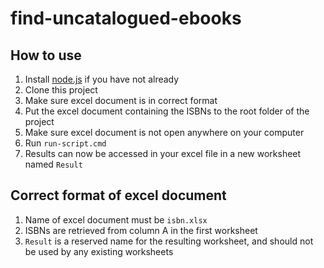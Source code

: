 # find-uncatalogued-ebooks
## How to use
1. Install [node.js](https://nodejs.org/en/download) if you have not already
2. Clone this project
3. Make sure excel document is in correct format
4. Put the excel document containing the ISBNs to the root folder of the project
5. Make sure excel document is not open anywhere on your computer
6. Run `run-script.cmd`
7. Results can now be accessed in your excel file in a new worksheet named `Result`

## Correct format of excel document
1. Name of excel document must be `isbn.xlsx`
2. ISBNs are retrieved from column A in the first worksheet
3. `Result` is a reserved name for the resulting worksheet, and should not be used by any existing worksheets
